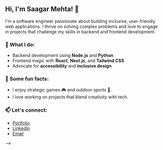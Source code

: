 ## Hi, I'm Saagar Mehta! 👋

I'm a software engineer passionate about building inclusive, user-friendly web applications. I thrive on solving complex problems and love to engage in projects that challenge my skills in backend and frontend development.

### 🌟 What I do:
- Backend development using **Node.js** and **Python**
- Frontend magic with **React**, **Next.js**, and **Tailwind CSS**
- Advocate for **accessibility** and **inclusive design**

### 🚀 Some fun facts:
- I enjoy strategic games 🎮 and outdoor sports 🏀.
- I love working on projects that blend creativity with tech.
  
### 📫 Let's connect:
- [Portfolio](https://your-portfolio-link.com)
- [LinkedIn](https://www.linkedin.com/in/saagar-mehta97/)
- [Email](saagar.mehta97@gmail.com)

-->
